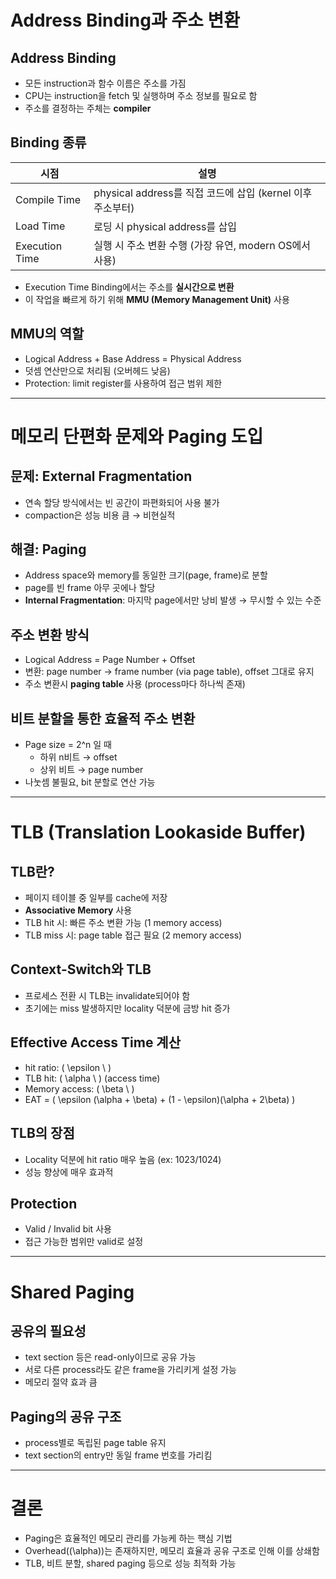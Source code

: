 # Address Binding과 주소 변환

## Address Binding
- 모든 instruction과 함수 이름은 주소를 가짐
- CPU는 instruction을 fetch 및 실행하며 주소 정보를 필요로 함
- 주소를 결정하는 주체는 **compiler**

## Binding 종류
| 시점 | 설명 |
|------|------|
| Compile Time | physical address를 직접 코드에 삽입 (kernel 이후 주소부터) |
| Load Time | 로딩 시 physical address를 삽입 |
| Execution Time | 실행 시 주소 변환 수행 (가장 유연, modern OS에서 사용) |

- Execution Time Binding에서는 주소를 **실시간으로 변환**
- 이 작업을 빠르게 하기 위해 **MMU (Memory Management Unit)** 사용

## MMU의 역할
- Logical Address + Base Address = Physical Address
- 덧셈 연산만으로 처리됨 (오버헤드 낮음)
- Protection: limit register를 사용하여 접근 범위 제한

---

# 메모리 단편화 문제와 Paging 도입

## 문제: External Fragmentation
- 연속 할당 방식에서는 빈 공간이 파편화되어 사용 불가
- compaction은 성능 비용 큼 → 비현실적

## 해결: Paging
- Address space와 memory를 동일한 크기(page, frame)로 분할
- page를 빈 frame 아무 곳에나 할당
- **Internal Fragmentation**: 마지막 page에서만 낭비 발생 → 무시할 수 있는 수준

## 주소 변환 방식
- Logical Address = Page Number + Offset
- 변환: page number → frame number (via page table), offset 그대로 유지
- 주소 변환시 **paging table** 사용 (process마다 하나씩 존재)

## 비트 분할을 통한 효율적 주소 변환
- Page size = 2^n 일 때
  - 하위 n비트 → offset
  - 상위 비트 → page number
- 나눗셈 불필요, bit 분할로 연산 가능

---

# TLB (Translation Lookaside Buffer)

## TLB란?
- 페이지 테이블 중 일부를 cache에 저장
- **Associative Memory** 사용
- TLB hit 시: 빠른 주소 변환 가능 (1 memory access)
- TLB miss 시: page table 접근 필요 (2 memory access)

## Context-Switch와 TLB
- 프로세스 전환 시 TLB는 invalidate되어야 함
- 초기에는 miss 발생하지만 locality 덕분에 금방 hit 증가

## Effective Access Time 계산
- hit ratio: \( \epsilon \ )
- TLB hit: \( \alpha \ ) (access time)
- Memory access: \( \beta \ )
- EAT = \( \epsilon (\alpha + \beta) + (1 - \epsilon)(\alpha + 2\beta) \)

## TLB의 장점
- Locality 덕분에 hit ratio 매우 높음 (ex: 1023/1024)
- 성능 향상에 매우 효과적

## Protection
- Valid / Invalid bit 사용
- 접근 가능한 범위만 valid로 설정

---

# Shared Paging

## 공유의 필요성
- text section 등은 read-only이므로 공유 가능
- 서로 다른 process라도 같은 frame을 가리키게 설정 가능
- 메모리 절약 효과 큼

## Paging의 공유 구조
- process별로 독립된 page table 유지
- text section의 entry만 동일 frame 번호를 가리킴

---

# 결론
- Paging은 효율적인 메모리 관리를 가능케 하는 핵심 기법
- Overhead(\(\alpha\))는 존재하지만, 메모리 효율과 공유 구조로 인해 이를 상쇄함
- TLB, 비트 분할, shared paging 등으로 성능 최적화 가능
